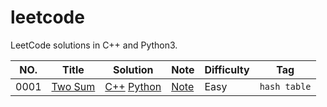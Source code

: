 leetcode
========

LeetCode solutions in C++ and Python3.

|NO.|Title|Solution|Note|Difficulty|Tag|
|---|-----|--------|----|----------|---|
|0001|[Two Sum](https://leetcode.com/problems/two-sum)|[C++]() [Python](py/0001.two-sum.py)|[Note]()|Easy|`hash table`|
